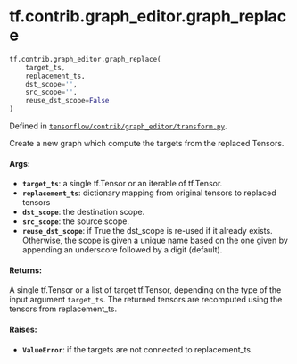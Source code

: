 <div itemscope itemtype="http://developers.google.com/ReferenceObject">
<meta itemprop="name" content="tf.contrib.graph_editor.graph_replace" />
<meta itemprop="path" content="Stable" />
</div>

# tf.contrib.graph_editor.graph_replace

``` python
tf.contrib.graph_editor.graph_replace(
    target_ts,
    replacement_ts,
    dst_scope='',
    src_scope='',
    reuse_dst_scope=False
)
```



Defined in [`tensorflow/contrib/graph_editor/transform.py`](/code/stable/tensorflow/contrib/graph_editor/transform.py).

Create a new graph which compute the targets from the replaced Tensors.

#### Args:

* <b>`target_ts`</b>: a single tf.Tensor or an iterable of tf.Tensor.
* <b>`replacement_ts`</b>: dictionary mapping from original tensors to replaced tensors
* <b>`dst_scope`</b>: the destination scope.
* <b>`src_scope`</b>: the source scope.
* <b>`reuse_dst_scope`</b>: if True the dst_scope is re-used if it already exists.
    Otherwise, the scope is given a unique name based on the one given
    by appending an underscore followed by a digit (default).

#### Returns:

A single tf.Tensor or a list of target tf.Tensor, depending on
the type of the input argument `target_ts`.
The returned tensors are recomputed using the tensors from replacement_ts.

#### Raises:

* <b>`ValueError`</b>: if the targets are not connected to replacement_ts.